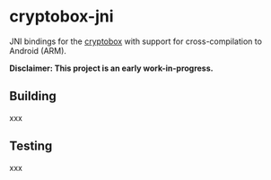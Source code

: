 # cryptobox-jni

JNI bindings for the [cryptobox](https://github.com/romanb/cryptobox) with support for cross-compilation to Android (ARM).

**Disclaimer: This project is an early work-in-progress.**

## Building

xxx

## Testing

xxx

